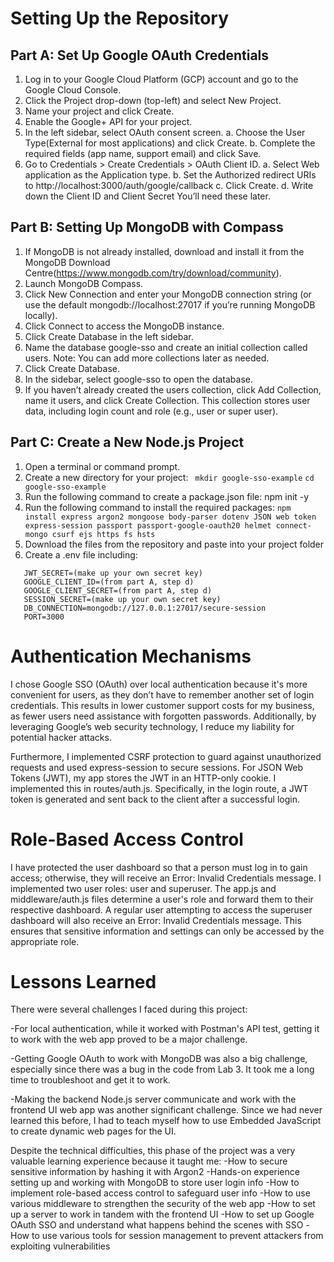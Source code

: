 # Setting Up the Repository

## Part A: Set Up Google OAuth Credentials

1. Log in to your Google Cloud Platform (GCP) account and go to the Google Cloud Console.
2. Click the Project drop-down (top-left) and select New Project.
3. Name your project and click Create.
4. Enable the Google+ API for your project.
5. In the left sidebar, select OAuth consent screen.
   a. Choose the User Type(External for most applications) and click Create.
   b. Complete the required fields (app name, support email) and click Save.
6. Go to Credentials > Create Credentials > OAuth Client ID.
   a. Select Web application as the Application type.
   b. Set the Authorized redirect URIs to http://localhost:3000/auth/google/callback
   c. Click Create.
   d. Write down the Client ID and Client Secret You’ll need these later.

## Part B: Setting Up MongoDB with Compass

1. If MongoDB is not already installed, download and install it from the MongoDB Download Centre(https://www.mongodb.com/try/download/community).
2. Launch MongoDB Compass.
3. Click New Connection and enter your MongoDB connection string (or use the default mongodb://localhost:27017 if you’re running MongoDB locally).
4. Click Connect to access the MongoDB instance.
5. Click Create Database in the left sidebar.
6. Name the database google-sso and create an initial collection called users.
   Note: You can add more collections later as needed.
7. Click Create Database.
8. In the sidebar, select google-sso to open the database.
9. If you haven’t already created the users collection, click Add Collection, name it users, and click Create Collection. This collection stores user data, including login count and role (e.g., user or super user).

## Part C: Create a New Node.js Project

1. Open a terminal or command prompt.
2. Create a new directory for your project:
   ` mkdir google-sso-example`
   `cd google-sso-example`
3. Run the following command to create a package.json file: npm init -y
4. Run the following command to install the required packages:
   `npm install express argon2 mongoose body-parser dotenv JSON web token express-session passport passport-google-oauth20 helmet connect-mongo csurf ejs https fs hsts`
5. Download the files from the repository and paste into your project folder
6. Create a .env file including:

```
   JWT_SECRET=(make up your own secret key)
   GOOGLE_CLIENT_ID=(from part A, step d)
   GOOGLE_CLIENT_SECRET=(from part A, step d)
   SESSION_SECRET=(make up your own secret key)
   DB_CONNECTION=mongodb://127.0.0.1:27017/secure-session
   PORT=3000
```

# Authentication Mechanisms

I chose Google SSO (OAuth) over local authentication because it's more convenient for users, as they don’t have to remember another set of login credentials. This results in lower customer support costs for my business, as fewer users need assistance with forgotten passwords. Additionally, by leveraging Google’s web security technology, I reduce my liability for potential hacker attacks.

Furthermore, I implemented CSRF protection to guard against unauthorized requests and used express-session to secure sessions. For JSON Web Tokens (JWT), my app stores the JWT in an HTTP-only cookie. I implemented this in routes/auth.js. Specifically, in the login route, a JWT token is generated and sent back to the client after a successful login.

# Role-Based Access Control

I have protected the user dashboard so that a person must log in to gain access; otherwise, they will receive an Error: Invalid Credentials message. I implemented two user roles: user and superuser. The app.js and middleware/auth.js files determine a user's role and forward them to their respective dashboard. A regular user attempting to access the superuser dashboard will also receive an Error: Invalid Credentials message. This ensures that sensitive information and settings can only be accessed by the appropriate role.

# Lessons Learned

There were several challenges I faced during this project:

-For local authentication, while it worked with Postman's API test, getting it to work with the web app proved to be a major challenge.

-Getting Google OAuth to work with MongoDB was also a big challenge, especially since there was a bug in the code from Lab 3. It took me a long time to troubleshoot and get it to work.

-Making the backend Node.js server communicate and work with the frontend UI web app was another significant challenge. Since we had never learned this before, I had to teach myself how to use Embedded JavaScript to create dynamic web pages for the UI.

Despite the technical difficulties, this phase of the project was a very valuable learning experience because it taught me:
-How to secure sensitive information by hashing it with Argon2
-Hands-on experience setting up and working with MongoDB to store user login info
-How to implement role-based access control to safeguard user info
-How to use various middleware to strengthen the security of the web app
-How to set up a server to work in tandem with the frontend UI
-How to set up Google OAuth SSO and understand what happens behind the scenes with SSO
-How to use various tools for session management to prevent attackers from exploiting vulnerabilities
